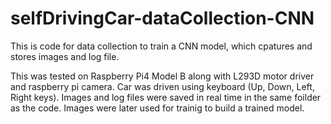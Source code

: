 # selfDrivingCar-dataCollection-CNN
This is code for data collection to train a CNN model, which cpatures and stores images and log file.

This was tested on Raspberry Pi4 Model B along with L293D motor driver and raspberry pi camera.
Car was driven using keyboard (Up, Down, Left, Right keys).
Images and log files were saved in real time in the same foilder as the code.
Images were later used for trainig to build a trained model.

